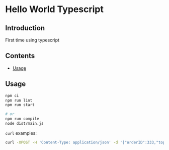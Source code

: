 # Hello World Typescript

## Introduction

First time using typescript

## Contents

- [Usage](#usage)

## Usage

```bash
npm ci
npm run lint
npm run start

# or
npm run compile
node dist/main.js
```

`curl` examples:

```bash
curl -XPOST -H 'Content-Type: application/json' -d '{"orderID":333,"toppings":["pepperoni","bacon"],"customerID":1,"size":"L","orderType":"phone","destination":"delivery"}' localhost:3000/pizza/
```
